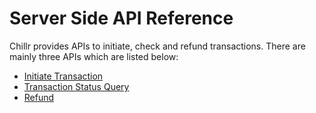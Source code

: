 
# Server Side API Reference

Chillr provides APIs to initiate, check and refund transactions. There are mainly three APIs which are listed below:

* [Initiate Transaction](initiate_transaction.md)
* [Transaction Status Query](transaction_status_query.md)
* [Refund](refund.md)






